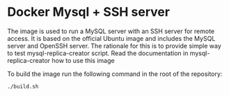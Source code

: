 # Docker Mysql + SSH server

The image is used to run a MySQL server with an SSH server for remote access. It is based on the official  Ubuntu image
and includes the MySQL server and OpenSSH server. The rationale for this is to provide simple way to test 
mysql-replica-creator script. Read the documentation in mysql-replica-creator how to use this image

To build the image run the following command in the root of the repository:

```bash
./build.sh
```
